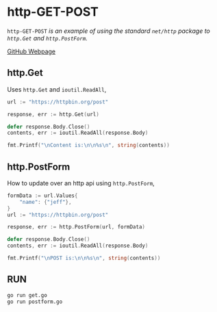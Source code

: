 # http-GET-POST

`http-GET-POST` _is an example of
using the standard `net/http` package to `http.Get` and `http.PostForm`._

[GitHub Webpage](https://jeffdecola.github.io/my-go-examples/)

## http.Get

Uses `http.Get` and `ioutil.ReadAll`,

```go
url := "https://httpbin.org/post"

response, err := http.Get(url)

defer response.Body.Close()
contents, err := ioutil.ReadAll(response.Body)

fmt.Printf("\nContent is:\n\n%s\n", string(contents))
```

## http.PostForm

How to update over an http api using `http.PostForm`,

```go
formData := url.Values{
    "name": {"jeff"},
}
url := "https://httpbin.org/post"

response, err := http.PostForm(url, formData)

defer response.Body.Close()
contents, err := ioutil.ReadAll(response.Body)

fmt.Printf("\nPOST is:\n\n%s\n", string(contents))
```

## RUN

```bash
go run get.go
go run postform.go
```
